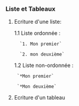 ### Liste et Tableaux

1. Ecriture d'une liste:

	1.1 Liste ordonnée : 

		 `1. Mon premier`

		 `2. mon deuxième`

	1.2 Liste non-ordonnée :  
	
		`*Mon premier`

		`*Mon deuxième`

2. Ecriture d'un tableau

